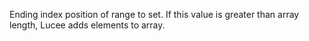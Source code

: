 Ending index position of range to set. If this value is greater than array length, Lucee adds elements to array.